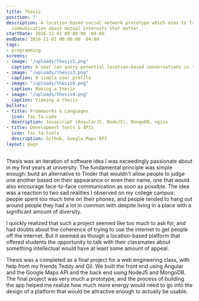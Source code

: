 ```yaml
---
title: Thesis
position: 7
description: A location-based social network prototype which aims to facilitate face-to-face
  communication about mutual interests that matter.
startDate: 2016-11-01 00:00:00 -04:00
endDate: 2016-11-01 00:00:00 -04:00
tags:
- programming
screens:
- image: "/uploads/thesis5.png"
  caption: A user can query potential location-based conversations in their area
- image: "/uploads/thesis3.png"
  caption: A simple user profile
- image: "/uploads/thesis6.png"
  caption: Making a thesis
- image: "/uploads/thesis4.png"
  caption: Viewing a thesis
bullets:
- title: Frameworks & Languages
  icon: fas fa-code
  description: Javascript (AngularJS, NodeJS), MongoDB, nginx
- title: Development Tools & APIs
  icon: fas fa-tools
  description: Github, Google Maps API
layout: page
---
```


Thesis was an iteration of software idea I was exceedingly passionate about in my first years at university. The fundamental principle was simple enough: build an alternative to Tinder that wouldn't allow people to judge one another based on their appearance or even their name, one that would also encourage face-to-face communication as soon as possible. The idea was a reaction to two sad realities I observed on my college campus: people spent too much time on their phones, and people tended to hang out around people they had a lot in common with despite living in a place with a significant amount of diversity.

I quickly realized that such a project seemed like too much to ask for, and had doubts about the coherence of trying to use the internet to get people off the internet. But it seemed as though a location-based platform that offered students the opportunity to talk with their classmates about something intellectual would have at least some amount of appeal. 

Thesis was a completed as a final project for a web engineering class, with help from my friends Teddy and Gil. We built the front end using Angular and the Google Maps API and the back end using NodeJS and MongoDB. The final project was very much a prototype, and the process of building the app helped me realize how much more energy would need to go into the design of a platform that would be attractive enough to actually be usable. 